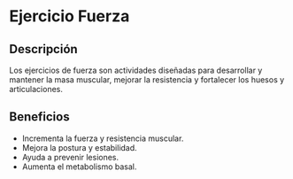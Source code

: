 # Ejercicio Fuerza

## Descripción
Los ejercicios de fuerza son actividades diseñadas para desarrollar y mantener la masa muscular, mejorar la resistencia y fortalecer los huesos y articulaciones.

## Beneficios
- Incrementa la fuerza y resistencia muscular.
- Mejora la postura y estabilidad.
- Ayuda a prevenir lesiones.
- Aumenta el metabolismo basal.